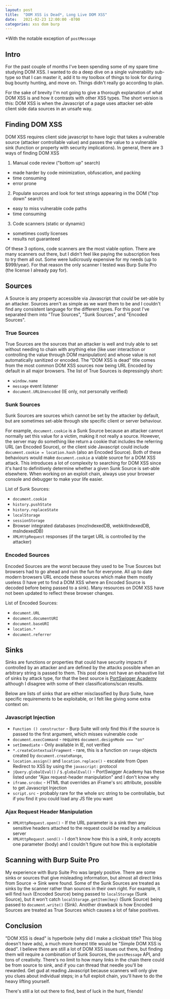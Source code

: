 ```yaml
---
layout: post
title:  "DOM XSS is Dead*, Long Live DOM XSS"
date:   2021-02-23 12:00:00 -0700
categories: xss dom burp
---
```


*With the notable exception of `postMessage`

## Intro

For the past couple of months I've been spending some of my spare time studying DOM XSS. I wanted to do a deep dive on a single vulnerability sub-type so that I can master it, add it to my toolbox of things to look for during bug bounty hunting, and move on. Things didn't really go according to plan.

For the sake of brevity I'm not going to give a thorough explanation of what DOM XSS is and how it contrasts with other XSS types. The short version is this: DOM XSS is when the Javascript of a page uses attacker set-able client side data sources in an unsafe way.

## Finding DOM XSS

DOM XSS requires client side javascript to have logic that takes a vulnerable source (attacker controllable value) and passes the value to a vulnerable sink (function or property with security implications). In general, there are 3 ways of finding DOM XSS
1. Manual code review ("bottom up" search)
  - made harder by code minimization, obfuscation, and packing
  - time consuming
  - error prone
2. Populate sources and look for test strings appearing in the DOM ("top down" search)
  - easy to miss vulnerable code paths
  - time consuming
3. Code scanners (static or dynamic)
  - sometimes costly licenses
  - results not guaranteed

Of these 3 options, code scanners are the most viable option. There are many scanners out there, but I didn't feel like paying the subscription fees to try them all out. Some were ludicrously expensive for my needs (up to $999/year). For that reason the only scanner I tested was Burp Suite Pro (the license I already pay for).

## Sources

A Source is any property accessible via Javascript that *could* be set-able by an attacker. Sources aren't as simple as we want them to be and I couldn't find any consistent language for the different types. For this post I've separated them into "True Sources", "Sunk Sources", and "Encoded Sources".

### True Sources

True Sources are the sources that an attacker is well and truly able to set without needing to chain with anything else (like user interaction or controlling the value through DOM manipulation) and whose value is not automatically sanitized or encoded. The "DOM XSS is dead" title comes from the most common DOM XSS sources now being URL Encoded by default in all major browsers. The list of True Sources is depressingly short:

- `window.name`
- `message` event listener
- `document.URLUnencoded` (IE only, not personally verified)

### Sunk Sources

Sunk Sources are sources which cannot be set by the attacker by default, but are sometimes set-able through site specific client or server behaviour.

For example, `document.cookie` is a Sunk Source because an attacker cannot normally set this value for a victim, making it not really a source. However, the server may do something like return a cookie that includes the referring URL (an Encoded Source), or the client side Javascript could include `document.cookie = location.hash` (also an Encoded Source). Both of these behaviours would make `document.cookie` a viable source for a DOM XSS attack. This introduces a lot of complexity to searching for DOM XSS since it's hard to definitively determine whether a given Sunk Source is set-able elsewhere. When working on an exploit chain, always use your browser console and debugger to make your life easier.

List of Sunk Sources:

- `document.cookie`
- `history.pushState`
- `history.replaceState`
- `localStorage`
- `sessionStorage`
- Browser integrated databases (mozIndexedDB, webkitIndexedDB, msIndexedDB)
- `XMLHttpRequest` responses (if the target URL is controlled by the attacker)

### Encoded Sources

Encoded Sources are the worst because they used to be True Sources but browsers had to go ahead and ruin the fun for everyone. All up to date modern browsers URL encode these sources which make them mostly useless (I have yet to find a DOM XSS where an Encoded Source is decoded before being passed to a sink). Many resources on DOM XSS have not been updated to reflect these browser changes.

List of Encoded Sources:

- `document.URL`
- `document.documentURI`
- `document.baseURI`
- `location.*`
- `document.referrer`

## Sinks

Sinks are functions or properties that could have security impacts if controlled by an attacker and are defined by the attacks possible when an arbitrary string is passed to them. This post does not have an exhaustive list of sinks by attack type, for that the best source is [PortSwigger Academy](https://portswigger.net/web-security/dom-based) although I disagree with some of their classifications/scan results.

Below are lists of sinks that are either misclassified by Burp Suite, have specific requirements to be exploitable, or I felt like giving some extra context on:

### Javascript Injection

- `Function () constructor` - Burp Suite will only find this if the source is passed to the first argument, which misses vulnerable code
- `document.execCommand` - requires `document.designMode === "on"`
- `setImmediate` - Only available in IE, not verified
- `*.createContextualFragment` - rare, this is a function on `range` objects created by `document.createRange`,
- `location.assign()` and `location.replace()` - escalate from Open Redirect to XSS by using the `javascript:` protocol
- `jQuery.globalEval()` / `$.globalEval()` - PortSwigger Academy has these listed under "Ajax request-header manipulation" and I don't know why
- `iframe.srcdoc` - HTML that overrides an iFrame's src attribute, possible to get Javascript Injection
- `script.src` - probably rare for the whole src string to be controllable, but if you find it you could load any JS file you want

### Ajax Request Header Manipulation

- `XMLHttpRequest.open()` - If the URL parameter is a sink then any sensitive headers attached to the request could be read by a malicious server
- `XMLHttpRequest.send()` - I don't know how this is a sink, it only accepts one parameter (body) and I couldn't figure out how this is exploitable

## Scanning with Burp Suite Pro

My experience with Burp Suite Pro was largely positive. There are some sinks or sources that give misleading information, but almost all direct links from Source -> Sink were found. Some of the Sunk Sources are treated as sinks by the scanner rather than sources in their own right. For example, it will find `hash` (Encoded Source) being passed to `localStorage` (Sunk Source), but it won't catch `localStorage.getItem(key)` (Sunk Source) being passed to `document.write()` (Sink). Another drawback is how Encoded Sources are treated as True Sources which causes a lot of false positives.

## Conclusion

"DOM XSS is dead" is hyperbole (why did I make a clickbait title? This blog doesn't have ads), a much more honest title would be "Simple DOM XSS is dead". I believe there are still a lot of DOM XSS issues out there, but finding them will require a combination of Sunk Sources, the `postMessage` API, and tons of creativity. There's no limit to how many links in the chain there could be from source to sink, and if you can thread that needle you'll be rewarded. Get gud at reading Javascript because scanners will only give you clues about individual steps; in a full exploit chain, you'll have to do the heavy lifting yourself.

There's still a lot out there to find, best of luck in the hunt, friends!
